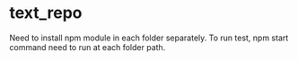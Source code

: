# text_repo

Need to install npm module in each folder separately. 
To run test, npm start command need to run at each folder path.
